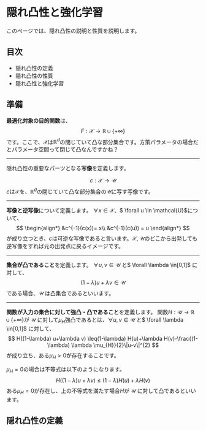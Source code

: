 # 隠れ凸性と強化学習

このページでは、隠れ凸性の説明と性質を説明します。

## 目次
* 隠れ凸性の定義
* 隠れ凸性の性質
* 隠れ凸性と強化学習

## 準備

**最適化対象の目的関数**は、
$$
F: \mathcal{X} \rightarrow \mathbb{R} \cup\{+\infty\}
$$
です。ここで、$\mathcal{X}$は$\mathbb{R}^{d}$の閉じていて凸な部分集合です。方策パラメータの場合だとパラメータ空間って閉じて凸なんですかね？

---
隠れ凸性の重要なパーツとなる**写像**を定義します。



$$
c: \mathcal{X} \rightarrow \mathcal{U}
$$
$c$は$\mathcal{X}$を、$\mathbb{R}^{d}$の閉じていて凸な部分集合の$\mathcal{U}$に写す写像です。

---

**写像と逆写像**について定義します。
$\forall x \in \mathcal{X}$、$ \forall u \in \mathcal{U}$について、
$$
\begin{align*}
 &c^{-1}(c(x))= x\\
&c^{-1}(c(u)) = u 
\end{align*}
$$
が成り立つとき、$c$は可逆な写像であると言います。$\mathcal{X}$,
$\mathcal{U}$のどこから出発しても逆写像をすれば元の出発点に戻るイメージです。

---
**集合が凸であること**を定義します。
$\forall u, v \in \mathcal{U}$ と$ \forall \lambda \in[0,1]$ に対して、
$$
(1-\lambda) u+\lambda v \in \mathcal{U}
$$ 
である場合、$\mathcal{U}$ は凸集合であるといいます。

---
**関数が入力の集合に対して強凸・凸であること**を定義します。
関数$H: \mathcal{U} \rightarrow \mathbb{R} \cup\{+\infty\}$が $\mathcal{U}$ に対して$\mu_{H}$強凸であるとは、$\forall u, v \in \mathcal{U}$ と$ \forall \lambda \in[0,1]$ に対して、
$$
H((1-\lambda) u+\lambda v) \leq(1-\lambda) H(u)+\lambda H(v)-\frac{(1-\lambda) \lambda \mu_{H}}{2}\|u-v\|^{2}
$$
が成り立ち、ある$\mu_{H} > 0$が存在することです。

$\mu_{H} = 0$の場合は不等式は以下のようになります。
$$
H((1-\lambda) u+\lambda v) \leq(1-\lambda) H(u)+\lambda H(v)
$$
ある$\mu_{H} = 0$が存在し、上の不等式を満たす場合$H$が $\mathcal{U}$ に対して凸であるといいます。

## 隠れ凸性の定義